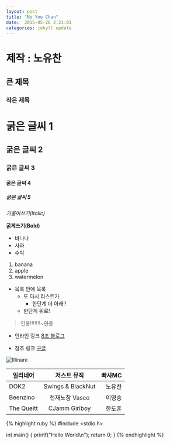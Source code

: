 ```yaml
---
layout: post
title: "No You Chan"
date:  2015-05-26 2:21:01
categories: jekyll update
---
```


# 제작 : 노유찬

## 큰 제목

### 작은 제목

# 굵은 글씨 1

## 굵은 글씨 2

### 굵은 글씨 3

#### 굵은 글씨 4

##### 굵은 글씨 5

*기울여쓰기(Italic)*

**굵게쓰기(Bold)**


- 바나나
- 사과
- 수박


1. banana
1. apple
1. watermelon


- 목록 안에 목록
    * 또 다시 리스트가
        * 한단계 더 아래!!
    * 한단계 위로!


> 인용!!!!!!!~~~인용~~


* 인라인 링크 [8조 블로그](https://kknn8.github.io)

* 참조 링크 [구글][Reference]

[reference]: https://www.google.com


![Illinare](http://img.naver.net/static/www/u/2013/0731/nmms_224940510.gif)


|     일리네어     |      저스트 뮤직      |    빠샤MC   |
|------------------|:---------------------:|------------:|    
|      DOK2        |   Swings & BlackNut   |   노유찬    |
|     Beenzino     |   천재노창 Vasco      |   이영승    |
|    The Queitt    |   CJamm  Giriboy      |   한도훈    |


{% highlight ruby %}
#include <stdio.h>

int main()
{
    printf("Hello World\n");
    return 0;
}
{% endhighlight %} 
